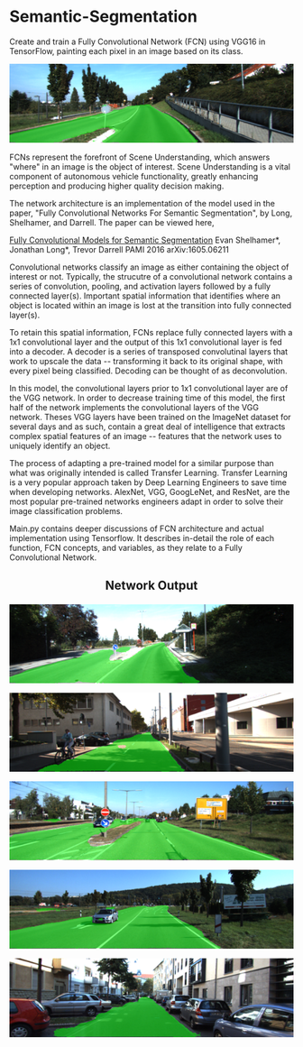 # Semantic-Segmentation
Create and train a Fully Convolutional Network (FCN) using VGG16 in TensorFlow, painting each pixel in an image based on its class.

<p align="center"> <img src="network_output/road_2.png"></p>


FCNs represent the forefront of Scene Understanding, which answers "where" in an image is the object of interest. Scene Understanding is a vital component of autonomous vehicle functionality, greatly enhancing perception and producing higher quality decision making.

The network architecture is an implementation of the model used in the paper, "Fully Convolutional Networks For Semantic Segmentation", by Long, Shelhamer, and Darrell. The paper can be viewed here,

[Fully Convolutional Models for Semantic Segmentation](https://people.eecs.berkeley.edu/~jonlong/long_shelhamer_fcn.pdf)
Evan Shelhamer*, Jonathan Long*, Trevor Darrell
PAMI 2016
arXiv:1605.06211

Convolutional networks classify an image as either containing the object of interest or not. Typically, the strucutre of a convolutional network contains a series of convolution, pooling, and activation layers followed by a fully connected layer(s). Important spatial information that identifies where an object is located within an image is lost at the transition into fully connected layer(s).

To retain this spatial information, FCNs replace fully connected layers with a 1x1 convolutional layer and the output of this 1x1 convolutional layer is fed into a decoder. A decoder is a series of transposed convolutinal layers that work to upscale the data -- transforming it back to its original shape, with every pixel being classified. Decoding can be thought of as deconvolution.

In this model, the convolutional layers prior to 1x1 convolutional layer are of the VGG network. In order to decrease training time of this model, the first half of the network implements the convolutional layers of the VGG network. Theses VGG layers have been trained on the ImageNet dataset for several days and as such, contain a great deal of intelligence that extracts complex spatial features of an image -- features that the network uses to uniquely identify an object.  

The process of adapting a pre-trained model for a similar purpose than what was originally intended is called Transfer Learning. Transfer Learning is a very popular approach taken by Deep Learning Engineers to save time when developing networks. AlexNet, VGG, GoogLeNet, and ResNet, are the most popular pre-trained networks engineers adapt in order to solve their image classification problems.

Main.py contains deeper discussions of FCN architecture and actual implementation using Tensorflow. It describes in-detail the role of each function, FCN concepts, and variables, as they relate to a Fully Convolutional Network.


## <p align="center"> Network Output </p>

<p align="center"> <img src="network_output/road_1.png"></p>

<p align="center"> <img src="network_output/road_3.png"></p>

<p align="center"> <img src="network_output/road_4.png"></p>

<p align="center"> <img src="network_output/road_5.png"></p>

<p align="center"> <img src="network_output/road_6.png"></p>


